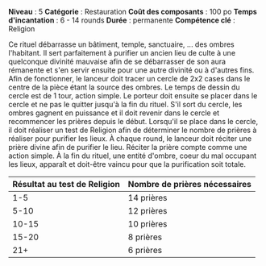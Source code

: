 **Niveau** : 5
**Catégorie** : Restauration
**Coût des composants** : 100 po
**Temps d'incantation** : 6 - 14 rounds
**Durée** : permanente
**Compétence clé** : Religion

Ce rituel débarrasse un bâtiment, temple, sanctuaire, ... des ombres l'habitant. Il sert parfaitement à purifier un ancien lieu de culte à une quelconque divinité mauvaise afin de se débarrasser de son aura rémanente et s'en servir ensuite pour une autre divinité ou à d'autres fins.
Afin de fonctionner, le lanceur doit tracer un cercle de 2x2 cases dans le centre de la pièce étant la source des ombres. Le temps de dessin du cercle est de 1 tour, action simple.
Le porteur doit ensuite se placer dans le cercle et ne pas le quitter jusqu'à la fin du rituel. S'il sort du cercle, les ombres gagnent en puissance et il doit revenir dans le cercle et recommencer les prières depuis le début.
Lorsqu'il se place dans le cercle, il doit réaliser un test de Religion afin de déterminer le nombre de prières à réaliser pour purifier les lieux.
À chaque round, le lanceur doit réciter une prière divine afin de purifier le lieu. Réciter la prière compte comme une action simple.
À la fin du rituel, une entité d'ombre, coeur du mal occupant les lieux, apparaît et doit-être vaincu pour que la purification soit totale.

| Résultat au test de Religion | Nombre de prières nécessaires |
| ---------------------------- | ----------------------------- |
| 1-5                          | 14 prières                    |
| 5-10                         | 12 prières                    |
| 10-15                        | 10 prières                    |
| 15-20                        | 8 prières                     |
| 21+                          | 6 prières                     |
